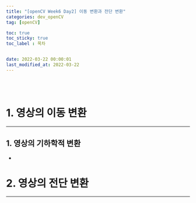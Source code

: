 ```yaml
---
title: "[openCV Week6 Day2] 이동 변환과 전단 변환"
categories: dev_openCV
tag: [openCV]

toc: true
toc_sticky: true
toc_label : 목차


date: 2022-03-22 00:00:01
last_modified_at: 2022-03-22
---
```

<br>
<br>

# 1. 영상의 이동 변환
---
## 1. 영상의 기하학적 변환
* 


# 2. 영상의 전단 변환
---
